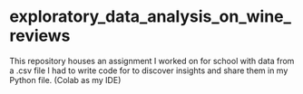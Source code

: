 # exploratory_data_analysis_on_wine_reviews
This repository houses an assignment I worked on for school with data from a .csv file I had to write code for to discover insights and share them in my Python file. (Colab as my IDE)

